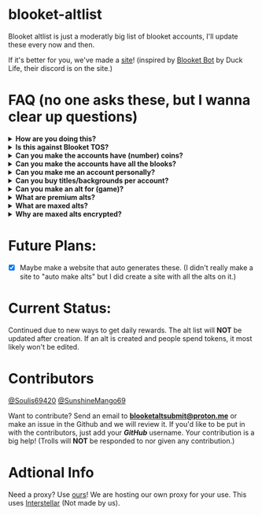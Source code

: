 # blooket-altlist

Blooket altlist is just a moderatly big list of blooket accounts, I'll update these every now and then.

If it's better for you, we've made a [site](https://blooket-alts.glitch.me)! (inspired by [Blooket Bot](https://blooketbot.glitch.me) by Duck Life, their discord is on the site.)

# FAQ (no one asks these, but I wanna clear up questions)

<details>
  <summary><strong>How are you doing this?</strong></summary>
  That's the secret.
</details>

<details>
  <summary><strong>Is this against Blooket TOS?</strong></summary>
  Yes, don't get mad at me if these alts get banned.
</details>

<details>
  <summary><strong>Can you make the accounts have (number) coins?</strong></summary>
  No, just wait 24 hours because I will dump 500+ tokens every now and then.
</details>

<details>
  <summary><strong>Can you make the accounts have all the blooks?</strong></summary>
  Would've already been done, but you can use Blooket Cheats to locally give all them to yourself.
</details>

<details>
  <summary><strong>Can you make me an account personally?</strong></summary>
  No, just wait for the accounts to be added.
</details>

<details>
  <summary><strong>Can you buy titles/backgrounds per account?</strong></summary>
  No, it would clutter up the alt list too much and doesn't really matter, buy them yourself on them.
</details>

<details>
  <summary><strong>Can you make an alt for (game)?</strong></summary>
  No.
</details>

<details>
  <summary><strong>What are premium alts?</strong></summary>
  Premium alts are alts that have 1000+ tokens and at least 10 blooks.
</details>

<details>
  <summary><strong>What are maxed alts?</strong></summary>
  Maxed alts are alts that have either a full set (not including chromas), multiple full sets (not including chromas), or every blook (maybe a chroma).
</details>

<details>
  <summary><strong>Why are maxed alts encrypted?</strong></summary>
  Maxed alts are encrypted because people might login to them and destroy them, sorry but that's how it has to be.
</details>


# Future Plans:

- [x] Maybe make a website that auto generates these. (I didn't really make a site to "auto make alts" but I did create a site with all the alts on it.)


# Current Status:

Continued due to new ways to get daily rewards. The alt list will **NOT** be updated after creation. If an alt is created and people spend tokens, it most likely won't be edited.


# Contributors

[@Soulis69420](https://github.com/Soulis69420)
[@SunshineMango69](https://github.com/SunshineMango69)

Want to contribute?
Send an email to **blooketaltsubmit@proton.me** or make an issue in the Github and we will review it. If you'd like to be put in with the contributors, just add your ***GitHub*** username.
Your contribution is a big help! (Trolls will **NOT** be responded to nor given any contribution.)

# Adtional Info

Need a proxy? Use [ours](https://redesigned-acorn-q77p5jjxvq9xhxw69-8080.app.github.dev)! We are hosting our own proxy for your use. This uses [Interstellar](https://discord.com/invite/interstellar) (Not made by us).

